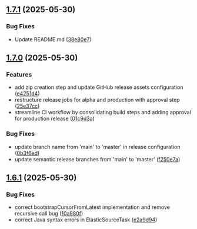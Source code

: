 ## [1.7.1](https://github.com/anshuman852/kafka-connect-elasticsearch/compare/v1.7.0...v1.7.1) (2025-05-30)

### Bug Fixes

* Update README.md ([38e80e7](https://github.com/anshuman852/kafka-connect-elasticsearch/commit/38e80e7e00a7aabda9cb97b76b4e0c5601a432ec))

## [1.7.0](https://github.com/anshuman852/kafka-connect-elasticsearch-source/compare/v1.6.1...v1.7.0) (2025-05-30)

### Features

* add zip creation step and update GitHub release assets configuration ([e4251d4](https://github.com/anshuman852/kafka-connect-elasticsearch-source/commit/e4251d4efd4ccaed0f4c893ba6ccfd876ee9db43))
* restructure release jobs for alpha and production with approval step ([25e37cc](https://github.com/anshuman852/kafka-connect-elasticsearch-source/commit/25e37ccbc9a37b1354196d598fd6a5e01541ec58))
* streamline CI workflow by consolidating build steps and adding approval for production release ([01c9d3a](https://github.com/anshuman852/kafka-connect-elasticsearch-source/commit/01c9d3a3980882ca21f806a222dbbe04ce9276a4))

### Bug Fixes

* update branch name from 'main' to 'master' in release configuration ([0b3f6ed](https://github.com/anshuman852/kafka-connect-elasticsearch-source/commit/0b3f6ed51a3ea7353ce434beee42757a0515a4dd))
* update semantic release branches from 'main' to 'master' ([f250e7a](https://github.com/anshuman852/kafka-connect-elasticsearch-source/commit/f250e7aca26111460182727318e41bf82cc29162))

## [1.6.1](https://github.com/anshuman852/kafka-connect-elasticsearch-source/compare/v1.6.0...v1.6.1) (2025-05-30)

### Bug Fixes

* correct bootstrapCursorFromLatest implementation and remove recursive call bug ([10a980f](https://github.com/anshuman852/kafka-connect-elasticsearch-source/commit/10a980f6abae434b86695bffe1d7f9e4fdf13146))
* correct Java syntax errors in ElasticSourceTask ([e2a9d94](https://github.com/anshuman852/kafka-connect-elasticsearch-source/commit/e2a9d9441b5bcc972d9f3e49b633f607c27b93c3))
